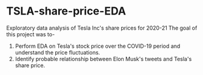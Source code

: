 # TSLA-share-price-EDA
Exploratory data analysis of Tesla Inc's share prices for 2020-21
The goal of this project was to-
1. Perform EDA on Tesla's stock price over the COVID-19 period and understand the price fluctuations.
2. Identify probable relationship between Elon Musk's tweets and Tesla's share price.
